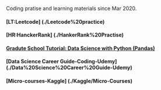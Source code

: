 Coding pratise and learning materials since Mar 2020.
#### [LT:Leetcode] (./Leetcode%20practice)
#### [HR:HanckerRank] (./HankerRank%20Practise)
#### [Gradute School Tutorial: Data Science with Python (Pandas)](./)
#### [Data Science Career Guide-Coding-Udemy] (./Data%20Science%20Career%20Guide-Udemy)
#### [Micro-courses-Kaggle] (./Kaggle/Micro-Courses)
